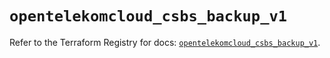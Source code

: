# `opentelekomcloud_csbs_backup_v1`

Refer to the Terraform Registry for docs: [`opentelekomcloud_csbs_backup_v1`](https://registry.terraform.io/providers/opentelekomcloud/opentelekomcloud/1.36.48/docs/resources/csbs_backup_v1).
